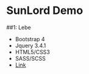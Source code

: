 # SunLord Demo 
##1: Lebe 
* Bootstrap 4
* Jquery 3.4.1
* HTML5/CSS3
* SASS/SCSS
* [Link](./lebe/)

